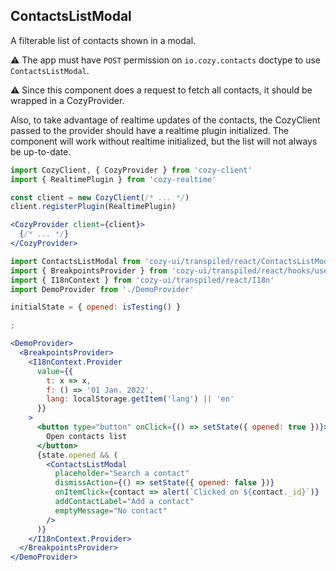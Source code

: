 ## ContactsListModal

A filterable list of contacts shown in a modal.

⚠️ The app must have `POST` permission on `io.cozy.contacts` doctype to use `ContactsListModal`.

⚠️ Since this component does a request to fetch all contacts, it should be wrapped in a CozyProvider.

Also, to take advantage of realtime updates of the contacts, the CozyClient passed to the provider should have a realtime plugin initialized. The component will work without realtime initialized, but the list will not always be up-to-date.

```jsx static
import CozyClient, { CozyProvider } from 'cozy-client'
import { RealtimePlugin } from 'cozy-realtime'

const client = new CozyClient(/* ... */)
client.registerPlugin(RealtimePlugin)

<CozyProvider client={client}>
  {/* ... */}
</CozyProvider>
```

```jsx
import ContactsListModal from 'cozy-ui/transpiled/react/ContactsListModal'
import { BreakpointsProvider } from 'cozy-ui/transpiled/react/hooks/useBreakpoints'
import { I18nContext } from 'cozy-ui/transpiled/react/I18n'
import DemoProvider from './DemoProvider'

initialState = { opened: isTesting() }

;

<DemoProvider>
  <BreakpointsProvider>
    <I18nContext.Provider
      value={{
        t: x => x,
        f: () => '01 Jan. 2022',
        lang: localStorage.getItem('lang') || 'en'
      }}
    >
      <button type="button" onClick={() => setState({ opened: true })}>
        Open contacts list
      </button>
      {state.opened && (
        <ContactsListModal
          placeholder="Search a contact"
          dismissAction={() => setState({ opened: false })}
          onItemClick={contact => alert(`Clicked on ${contact._id}`)}
          addContactLabel="Add a contact"
          emptyMessage="No contact"
        />
      )}
    </I18nContext.Provider>
  </BreakpointsProvider>
</DemoProvider>
```
